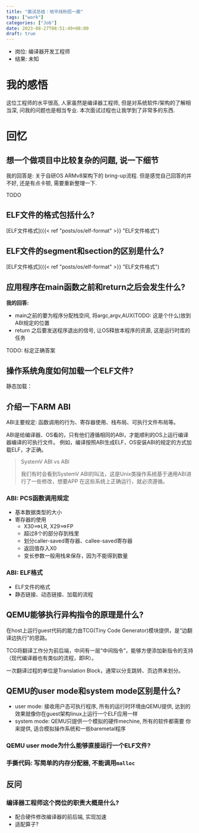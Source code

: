 ```yaml
---
title: "面试总结：地平线秋招一面"
tags: ["work"]
categories: ["Job"]
date: 2023-08-27T08:51:49+08:00
draft: true
---
```

- 岗位: 编译器开发工程师
- 结果: 未知

# 我的感悟
这位工程师的水平很高, 人家虽然是编译器工程师, 但是对系统软件/架构的了解相当深,
问我的问题也是相当专业. 本次面试过程也让我学到了非常多的东西.

# 回忆

## 想一个做项目中比较复杂的问题, 说一下细节

我的回答是: 关于自研OS ARMv8架构下的 bring-up流程. 但是感觉自己回答的并不好,
还是有点卡顿, 需要重新整理一下.

TODO

## ELF文件的格式包括什么?
[ELF文件格式]({{< ref "posts/os/elf-format" >}} "ELF文件格式")

## ELF文件的segment和section的区别是什么?
[ELF文件格式]({{< ref "posts/os/elf-format" >}} "ELF文件格式")


## 应用程序在main函数之前和return之后会发生什么?
**我的回答:**
- main之前的要为程序分配栈空间, 将argc,argv,AUX(TODO: 
这是个什么)放到ABI规定的位置
- return 之后要发送程序退出的信号, 让OS释放本程序的资源, 这是运行时库的任务

TODO: 标定正确答案

## 操作系统角度如何加载一个ELF文件?
静态加载：



## 介绍一下ARM ABI

ABI主要规定: 函数调用的行为、寄存器使用、栈布局、可执行文件布局等。

ABI是给编译器、OS看的，只有他们遵循相同的ABI，才能顺利的OS上运行编译器编译的可执行文件。
例如，编译按照ABI生成ELF，OS安装ABI的规定的方式加载ELF，才正确。

>SystemV ABI vs ABI
>
>我们有时会看到SystemV ABI的叫法，这是Unix类操作系统基于通用ABI进行了一些修改，想要APP
>在这些系统上正确运行，就必须遵循。
### ABI: PCS函数调用规定
- 基本数据类型的大小
- 寄存器的使用
  - X30==>LR, X29==>FP
  - 超过8个的部分存到栈里
  - 划分caller-saved寄存器、callee-saved寄存器
  - 返回值存入X0
  - 变长参数一般用栈来保存，因为不能得到数量

### ABI: ELF格式
- ELF文件的格式
- 静态链接、动态链接、加载的流程



## QEMU能够执行异构指令的原理是什么?

在host上运行guest代码的能力由TCG(Tiny Code Generator)模块提供，是“边翻译边执行”的思路。

TCG将翻译工作分为前后端，中间有一层“中间指令”，能够方便添加新指令的支持（现代编译器也有类似的流程，即IR）。

一次翻译过程的单位是Translation Block，通常以分支跳转、页边界来划分。

## QEMU的user mode和system mode区别是什么?
- user mode: 接收用户态可执行程序, 所有的运行时环境由QEMU提供, 
  达到的效果就像你在guest架构linux上运行一个ELF应用一样
- system mode: QEMU只提供一个模拟的硬件mechine, 所有的软件都需要
  你来提供, 适合模拟操作系统和一些baremetal程序

### QEMU user mode为什么能够直接运行一个ELF文件?

### 手撕代码: 写简单的内存分配器, 不能调用`malloc`


## 反问

### 编译器工程师这个岗位的职责大概是什么?
- 配合硬件修改编译器的前后端, 实现加速
- 适配算子?
